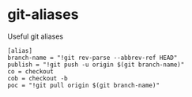 # git-aliases
Useful git aliases

```
[alias]
branch-name = "!git rev-parse --abbrev-ref HEAD"
publish = "!git push -u origin $(git branch-name)"
co = checkout
cob = checkout -b
poc = "!git pull origin $(git branch-name)"
```
